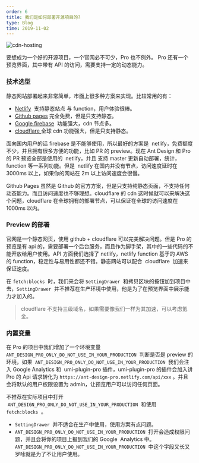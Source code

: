 ```yaml
---
order: 6
title: 我们是如何部署开源项目的?
type: Blog
time: 2019-11-02
---
```


![cdn-hosting](https://user-images.githubusercontent.com/8186664/68047427-585cd780-fd19-11e9-9439-0fe05aa93475.png)

要想成为一个好的开源项目，一个官网必不可少，Pro 也不例外。 Pro 还有一个预览界面，其中带有 API 的访问，需要支持一定的动态能力。

### 技术选型

静态网站部署起来非常简单，市面上很多种方案来实现。比较常用的有：

- [Netlify](https://docs.netlify.com/)  支持静态站点 与 function，用户体验很棒。
- [Github pages](https://pages.github.com/) 完全免费，但是只支持静态。
- [Google firebase](https://firebase.google.cn/)  功能强大，cdn 节点多。
- [cloudflare ](https://www.cloudflare.com/)全球 cdn 功能强大，但是只支持静态。

面向国内用户的话 firebase 是不能够使用，所以最好的方案是  netlify，免费额度不少，并且拥有很多方便的功能，比如 PR 的 preview。现在 Ant Design 和 Pro 的 PR 预览全部是使用的  netlify，并且 支持 master 更新自动部署，统计， function 等一系列功能。但是  netlify 在国内并没有节点，访问速度延时在 3000ms 以上，如果你的网站在 2m 以上访问速度会很慢。

Github Pages 虽然是 Github 的官方方案，但是只支持纯静态页面，不支持任何动态能力。而且访问速度也不够理想。cloudflare 的 cdn 这时候就可以来解决这个问题，cloudflare 在全球拥有的部署节点，可以保证在全球的访问速度在 1000ms 以内。

### Preview 的部署

官网是一个静态网页，使用 github + cloudflare 可以完美解决问题。但是 Pro 的预览是有 api 的，需要部署一个后台服务，而且作为脚手架，其中的一些代码的不能开放给用户使用。API 方面我们选择了 netlify，netlify function 基于的 AWS 的 function，稳定性与易用性都还不错。静态网站可以配合  cloudflare  加速来保证速度。

在 `fetch:blocks`  时，我们来会将 `SettingDrawer`  和拷贝区块的按钮加到项目中去，`SettingDrawer`  并不推荐在生产环境中使用，他是为了在预览界面中展示能力才加入的。

> cloudflare 不支持三级域名，如果需要像我们一样为其加速，可以考虑氪金。

### 内置变量

在 Pro 的项目中我们增加了一个环境变量   `ANT_DESIGN_PRO_ONLY_DO_NOT_USE_IN_YOUR_PRODUCTION`  判断是否是 preview 的环境，如果  `ANT_DESIGN_PRO_ONLY_DO_NOT_USE_IN_YOUR_PRODUCTION`  我们会注入 Google Analytics 和  umi-plugin-pro 插件，umi-plugin-pro 的插件会加入讲 Pro 的 Api 请求转化为 `https://ant-design-pro.netlify.com/api/xxx` 。并且会将默认的用户权限设置为 admin，让预览用户可以访问任何页面。

不推荐在实际项目中打开  `ANT_DESIGN_PRO_ONLY_DO_NOT_USE_IN_YOUR_PRODUCTION`  和使用 `fetch:blocks`  。

- `SettingDrawer`  并不适合在生产中使用，使用方案有点问题。
- `ANT_DESIGN_PRO_ONLY_DO_NOT_USE_IN_YOUR_PRODUCTION`  打开会造成权限问题，并且会将你的项目上报到我们的 Google  Analytics 中。`ANT_DESIGN_PRO_ONLY_DO_NOT_USE_IN_YOUR_PRODUCTION`  中这个字段又长又罗嗦就是为了不让用户使用。

